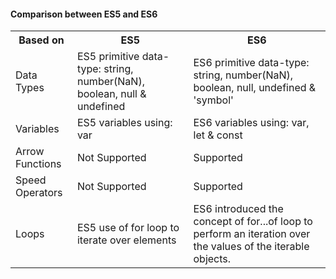 #### Comparison between ES5 and ES6

<table>
  <tr>
    <th>Based on</th>
    <th>ES5</th>
    <th>ES6</th>
  </tr>
  <tr>
    <td>Data Types</td>
    <td>ES5 primitive data-type: string, number(NaN), boolean, null & undefined</td>
    <td>ES6 primitive data-type: string, number(NaN), boolean, null, undefined & 'symbol'</td>
  </tr>
  <tr>
    <td>Variables</td>
    <td>ES5 variables using: var</td>
    <td>ES6 variables using: var, let & const</td>
  </tr>
  <tr>
    <td>Arrow Functions</td>
    <td>Not Supported</td>
    <td>Supported</td>
  </tr>
  <tr>
    <td>Speed Operators</td>
    <td>Not Supported</td>
    <td>Supported</td>
  </tr>
  <tr>
    <td>Loops</td>
    <td>ES5 use of for loop to iterate over elements</td>
    <td>ES6 introduced the concept of for...of loop to perform an iteration over the values of the iterable objects.</td>
  </tr>
</table>
